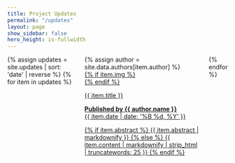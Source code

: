 ```yaml
---
title: Project Updates
permalink: "/updates"
layout: page
show_sidebar: false
hero_height: is-fullwidth
---
```


<div class="columns is-multiline unset-gradient">
  {% assign updates = site.updates | sort: 'date' | reverse %}
  {% for item in updates %}
  <div class="column is-4-desktop is-6-tablet">
    {% assign author = site.data.authors[item.author] %}
    <a href="{{ item.url | absolute_url }}">
      <div class="card update-card">
        {% if item.img %}
          <div class="card-image image is-3by2" alt="{{ item.title | strip_html }}" style="background-image:url('{{ item.img | absolute_url }}');background-position:center;"></div>
        {% endif %}
        <div class="card-content">
          <p class="title is-4 mb-3 gradient mb-6">{{ item.title }}</p>
          <p class="subtitle is-6"><b>Published by {{ author.name }}</b><br>
          <time datetime="{{ item.date | date: '%B %d, %Y' }}">{{ item.date | date: '%B %d, %Y' }}</time></p>
          <p>
            {% if item.abstract %}
            {{ item.abstract | markdownify }}
            {% else %}
            {{ item.content | markdownify | strip_html | truncatewords: 25 }}
            {% endif %}
          </p>
        </div>
      </div>
    </a>
  </div>
  {% endfor %}
</div>
